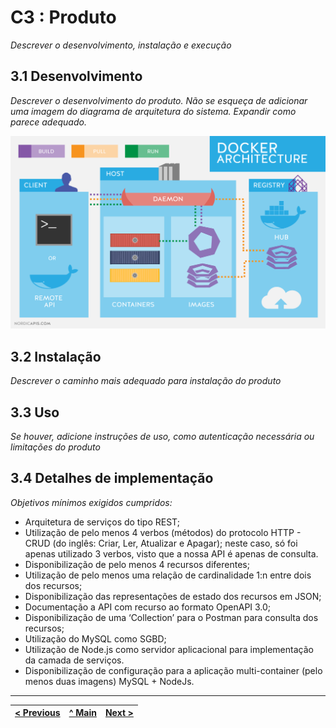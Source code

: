 # C3 : Produto

_Descrever o desenvolvimento, instalação e execução_

## 3.1 Desenvolvimento

_Descrever o desenvolvimento do produto. Não se esqueça de adicionar uma imagem do diagrama de arquitetura do sistema. Expandir como parece adequado._

![System architecture](images/image09.png)

## 3.2 Instalação

_Descrever o caminho mais adequado para instalação do produto_

## 3.3 Uso

_Se houver, adicione instruções de uso, como autenticação necessária ou limitações do produto_

## 3.4 Detalhes de implementação

_Objetivos mínimos exigidos cumpridos:_
* Arquitetura de serviços do tipo REST;
* Utilização de pelo menos 4 verbos (métodos) do protocolo HTTP - CRUD (do inglês: Criar, Ler, Atualizar e Apagar); neste caso, só foi apenas utilizado 3 verbos, visto que a nossa API é apenas de consulta.
* Disponibilização de pelo menos 4 recursos diferentes;
* Utilização de pelo menos uma relação de cardinalidade 1:n entre dois dos recursos;
* Disponibilização das representações de estado dos recursos em JSON;
* Documentação a API com recurso ao formato OpenAPI 3.0;
* Disponibilização de uma ‘Collection’ para o Postman para consulta dos recursos;
* Utilização do MySQL como SGBD;
* Utilização de Node.js como servidor aplicacional para implementação da camada de serviços.
* Disponibilização de configuração para a aplicação multi-container (pelo menos duas imagens) MySQL + 
NodeJs. 


---
[< Previous](c2.md) | [^ Main](../../../) | [Next >](c4.md)
:--- | :---: | ---: 
